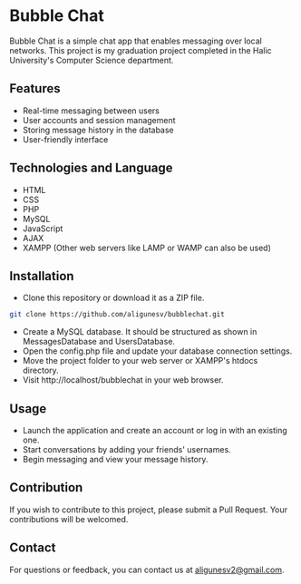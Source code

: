 # Bubble Chat 

Bubble Chat is a simple chat app that enables messaging over local networks. This project is my graduation project completed in the Halic University's Computer Science department.

## Features
- Real-time messaging between users
- User accounts and session management
- Storing message history in the database
- User-friendly interface

## Technologies and Language
- HTML
- CSS
- PHP
- MySQL
- JavaScript
- AJAX
- XAMPP (Other web servers like LAMP or WAMP can also be used)
  
## Installation

- Clone this repository or download it as a ZIP file.

```bash
git clone https://github.com/aligunesv/bubblechat.git
```

- Create a MySQL database. It should be structured as shown in MessagesDatabase and UsersDatabase.
- Open the config.php file and update your database connection settings.
- Move the project folder to your web server or XAMPP's htdocs directory.
- Visit http://localhost/bubblechat in your web browser.

## Usage

- Launch the application and create an account or log in with an existing one.
- Start conversations by adding your friends' usernames.
- Begin messaging and view your message history.

## Contribution
If you wish to contribute to this project, please submit a Pull Request. Your contributions will be welcomed.

## Contact
For questions or feedback, you can contact us at aligunesv2@gmail.com.
